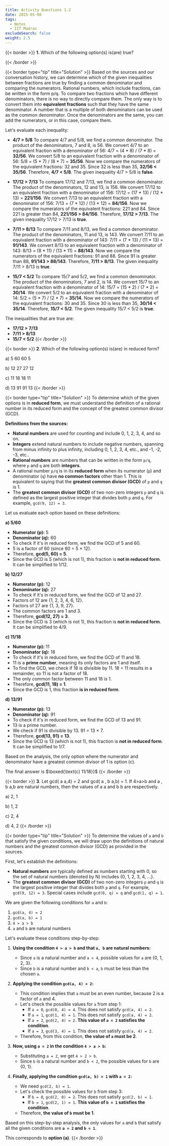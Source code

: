 ```yaml
---
title: Activity Questions 1.2
date: 2025-05-08
tags:
  - Notes 
  - IIT Madras
excludeSearch: false
weight: 2.5
---
```


{{< border >}}
**1**. Which of the following option(s) is(are) true?

{{< /border >}}


{{< border type="tip" title="Solution" >}}
Based on the sources and our conversation history, we can determine which of the given inequalities between fractions are true by finding a common denominator and comparing the numerators. Rational numbers, which include fractions, can be written in the form p/q. To compare two fractions which have different denominators, there is no way to directly compare them. The only way is to convert them into **equivalent fractions** such that they have the same denominator. A number that is a multiple of both denominators can be used as the common denominator. Once the denominators are the same, you can add the numerators, or in this case, compare them.

Let's evaluate each inequality:

*   **4/7 > 5/8**
    To compare 4/7 and 5/8, we find a common denominator. The product of the denominators, 7 and 8, is 56.
    We convert 4/7 to an equivalent fraction with a denominator of 56:
    4/7 = (4 * 8) / (7 * 8) = **32/56**.
    We convert 5/8 to an equivalent fraction with a denominator of 56:
    5/8 = (5 * 7) / (8 * 7) = **35/56**.
    Now we compare the numerators of the equivalent fractions: 32 and 35.
    Since 32 is less than 35, **32/56 < 35/56**.
    Therefore, **4/7 < 5/8**. The given inequality 4/7 > 5/8 is **false**.

*   **17/12 > 7/13**
    To compare 17/12 and 7/13, we find a common denominator. The product of the denominators, 12 and 13, is 156.
    We convert 17/12 to an equivalent fraction with a denominator of 156:
    17/12 = (17 * 13) / (12 * 13) = **221/156**.
    We convert 7/13 to an equivalent fraction with a denominator of 156:
    7/13 = (7 * 12) / (13 * 12) = **84/156**.
    Now we compare the numerators of the equivalent fractions: 221 and 84.
    Since 221 is greater than 84, **221/156 > 84/156**.
    Therefore, **17/12 > 7/13**. The given inequality 17/12 > 7/13 is **true**.

*   **7/11 > 8/13**
    To compare 7/11 and 8/13, we find a common denominator. The product of the denominators, 11 and 13, is 143.
    We convert 7/11 to an equivalent fraction with a denominator of 143:
    7/11 = (7 * 13) / (11 * 13) = **91/143**.
    We convert 8/13 to an equivalent fraction with a denominator of 143:
    8/13 = (8 * 11) / (13 * 11) = **88/143**.
    Now we compare the numerators of the equivalent fractions: 91 and 88.
    Since 91 is greater than 88, **91/143 > 88/143**.
    Therefore, **7/11 > 8/13**. The given inequality 7/11 > 8/13 is **true**.

*   **15/7 < 5/2**
    To compare 15/7 and 5/2, we find a common denominator. The product of the denominators, 7 and 2, is 14.
    We convert 15/7 to an equivalent fraction with a denominator of 14:
    15/7 = (15 * 2) / (7 * 2) = **30/14**.
    We convert 5/2 to an equivalent fraction with a denominator of 14:
    5/2 = (5 * 7) / (2 * 7) = **35/14**.
    Now we compare the numerators of the equivalent fractions: 30 and 35.
    Since 30 is less than 35, **30/14 < 35/14**.
    Therefore, **15/7 < 5/2**. The given inequality 15/7 < 5/2 is **true**.

The inequalities that are true are:
*   **17/12 > 7/13**
*   **7/11 > 8/13**
*   **15/7 < 5/2**
{{< /border >}}

{{< border >}}
**2**. Which of the following option(s) is(are) in reduced form?

a) 5
60
60
5
​
 

b) 12
27
27
12
​
 

c) 11
18
18
11
​
 

d) 13
91
91
13
​{{< /border >}}


{{< border type="tip" title="Solution" >}}
To determine which of the given options is in **reduced form**, we must understand the definition of a rational number in its reduced form and the concept of the greatest common divisor (GCD).

**Definitions from the sources:**

*   **Natural numbers** are used for counting and include 0, 1, 2, 3, 4, and so on.
*   **Integers** extend natural numbers to include negative numbers, spanning from minus infinity to plus infinity, including 0, 1, 2, 3, 4, etc., and -1, -2, -3, etc..
*   **Rational numbers** are numbers that can be written in the form `p/q`, where `p` and `q` are both **integers**.
*   A rational number `p/q` is in its **reduced form** when its numerator (`p`) and denominator (`q`) have **no common factors** other than 1. This is equivalent to saying that the **greatest common divisor (GCD)** of `p` and `q` is 1.
*   The **greatest common divisor (GCD)** of two non-zero integers `p` and `q` is defined as the largest positive integer that divides both `p` and `q`. For example, `gcd(9, 12) = 3`.

Let us evaluate each option based on these definitions:

**a) 5/60**
*   **Numerator (p):** 5
*   **Denominator (q):** 60
*   To check if it's in reduced form, we find the GCD of 5 and 60.
*   5 is a factor of 60 (since 60 = 5 × 12).
*   Therefore, **gcd(5, 60) = 5**.
*   Since the GCD is 5 (which is not 1), this fraction is **not in reduced form**. It can be simplified to 1/12.

**b) 12/27**
*   **Numerator (p):** 12
*   **Denominator (q):** 27
*   To check if it's in reduced form, we find the GCD of 12 and 27.
*   Factors of 12 are {1, 2, 3, 4, 6, 12}.
*   Factors of 27 are {1, 3, 9, 27}.
*   The common factors are 1 and 3.
*   Therefore, **gcd(12, 27) = 3**.
*   Since the GCD is 3 (which is not 1), this fraction is **not in reduced form**. It can be simplified to 4/9.

**c) 11/18**
*   **Numerator (p):** 11
*   **Denominator (q):** 18
*   To check if it's in reduced form, we find the GCD of 11 and 18.
*   11 is a **prime number**, meaning its only factors are 1 and itself.
*   To find the GCD, we check if 18 is divisible by 11. 18 ÷ 11 results in a remainder, so 11 is not a factor of 18.
*   The only common factor between 11 and 18 is 1.
*   Therefore, **gcd(11, 18) = 1**.
*   Since the GCD is 1, this fraction **is in reduced form**.

**d) 13/91**
*   **Numerator (p):** 13
*   **Denominator (q):** 91
*   To check if it's in reduced form, we find the GCD of 13 and 91.
*   13 is a prime number.
*   We check if 91 is divisible by 13. 91 = 13 × 7.
*   Therefore, **gcd(13, 91) = 13**.
*   Since the GCD is 13 (which is not 1), this fraction is **not in reduced form**. It can be simplified to 1/7.

Based on the analysis, the only option where the numerator and denominator have a greatest common divisor of 1 is option (c).

The final answer is $\boxed{\text{c) 11/18}}$
{{< /border >}}

{{< border >}}
**3**. Let gcd(
a
a,4) = 2 and gcd(
a
,
b
a,b) = 1. If 
4>a>b and 
a
,
b
a,b are natural numbers, then the values of 
a
a and 
b
b are respectively.

a) 2, 1

b) 1, 2

c) 2, 4

d) 4, 2
{{< /border >}}

{{< border type="tip" title="Solution" >}}
To determine the values of `a` and `b` that satisfy the given conditions, we will draw upon the definitions of natural numbers and the greatest common divisor (GCD) as provided in the sources.

First, let's establish the definitions:
*   **Natural numbers** are typically defined as numbers starting with 0, so the set of natural numbers (denoted by N) includes {0, 1, 2, 3, 4, ...}.
*   The **greatest common divisor (GCD)** of two non-zero integers `p` and `q` is the largest positive integer that divides both `p` and `q`. For example, `gcd(9, 12) = 3`. Special cases include `gcd(0, q) = q` and `gcd(1, q) = 1`.

We are given the following conditions for `a` and `b`:
1.  `gcd(a, 4) = 2`
2.  `gcd(a, b) = 1`
3.  `4 > a > b`
4.  `a` and `b` are natural numbers

Let's evaluate these conditions step-by-step:

1.  **Using the condition `4 > a > b` and that `a, b` are natural numbers:**
    *   Since `a` is a natural number and `a < 4`, possible values for `a` are {0, 1, 2, 3}.
    *   Since `b` is a natural number and `b < a`, `b` must be less than the chosen `a`.

2.  **Applying the condition `gcd(a, 4) = 2`:**
    *   This condition implies that `a` must be an even number, because 2 is a factor of `a` and 4.
    *   Let's check the possible values for `a` from step 1:
        *   If `a = 0`, `gcd(0, 4) = 4`. This does not satisfy `gcd(a, 4) = 2`.
        *   If `a = 1`, `gcd(1, 4) = 1`. This does not satisfy `gcd(a, 4) = 2`.
        *   If `a = 2`, `gcd(2, 4) = 2`. **This value of `a = 2` satisfies the condition**.
        *   If `a = 3`, `gcd(3, 4) = 1`. This does not satisfy `gcd(a, 4) = 2`.
    *   Therefore, from this condition, **the value of `a` must be 2**.

3.  **Now, using `a = 2` in the condition `4 > a > b`:**
    *   Substituting `a = 2`, we get `4 > 2 > b`.
    *   Since `b` is a natural number and `b < 2`, the possible values for `b` are {0, 1}.

4.  **Finally, applying the condition `gcd(a, b) = 1` with `a = 2`:**
    *   We need `gcd(2, b) = 1`.
    *   Let's check the possible values for `b` from step 3:
        *   If `b = 0`, `gcd(2, 0) = 2`. This does not satisfy `gcd(2, b) = 1`.
        *   If `b = 1`, `gcd(2, 1) = 1`. **This value of `b = 1` satisfies the condition**.
    *   Therefore, **the value of `b` must be 1**.

Based on this step-by-step analysis, the only values for `a` and `b` that satisfy all the given conditions are **`a = 2` and `b = 1`**.

This corresponds to **option (a)**.
{{< /border >}}

